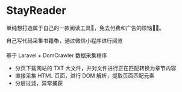 # StayReader

单纯想打造属于自己的一款阅读工具📱，免去付费和广告的烦恼🤷‍♀️。

自己写代码采集书籍📚，通过微信小程序进行阅览

基于 Laravel + DomCrawler 数据采集程序

- 分页下载网站的 TXT 大文件，并对文件进行正在匹配转换为章节内容
- 直接采集 HTML 页面，进行 DOM 解析，提取页面匹配元素
- 分层过滤，异常捕获